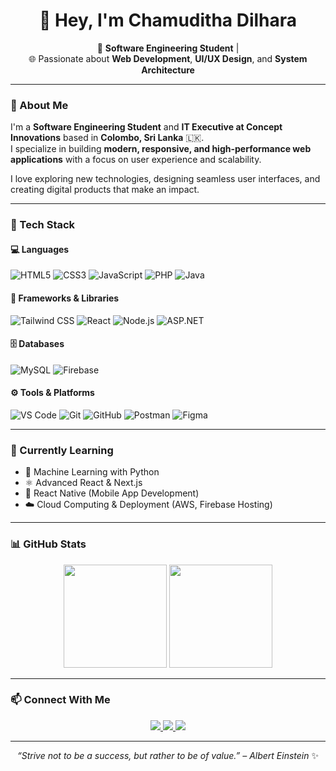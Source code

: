 <!-- Advanced GitHub Profile README for Chamuditha Dilhara -->

<h1 align="center">👋 Hey, I'm Chamuditha Dilhara</h1>

<p align="center">
  🚀 <b>Software Engineering Student</b> |  <br/>
  🌐 Passionate about <b>Web Development</b>, <b>UI/UX Design</b>, and <b>System Architecture</b>
</p>

---

### 🧠 About Me  
I'm a **Software Engineering Student** and **IT Executive at Concept Innovations** based in **Colombo, Sri Lanka** 🇱🇰.  
I specialize in building **modern, responsive, and high-performance web applications** with a focus on user experience and scalability.  

I love exploring new technologies, designing seamless user interfaces, and creating digital products that make an impact.  

---

### 🧰 Tech Stack  

#### 💻 Languages  
![HTML5](https://img.shields.io/badge/HTML5-E34F26?style=for-the-badge&logo=html5&logoColor=white)
![CSS3](https://img.shields.io/badge/CSS3-1572B6?style=for-the-badge&logo=css3&logoColor=white)
![JavaScript](https://img.shields.io/badge/JavaScript-F7E017?style=for-the-badge&logo=javascript&logoColor=black)
![PHP](https://img.shields.io/badge/PHP-777BB4?style=for-the-badge&logo=php&logoColor=white)
![Java](https://img.shields.io/badge/Java-ED8B00?style=for-the-badge&logo=openjdk&logoColor=white)

#### 🧩 Frameworks & Libraries  
![Tailwind CSS](https://img.shields.io/badge/TailwindCSS-38B2AC?style=for-the-badge&logo=tailwind-css&logoColor=white)
![React](https://img.shields.io/badge/React-61DBFB?style=for-the-badge&logo=react&logoColor=black)
![Node.js](https://img.shields.io/badge/Node.js-68A063?style=for-the-badge&logo=node.js&logoColor=white)
![ASP.NET](https://img.shields.io/badge/ASP.NET-512BD4?style=for-the-badge&logo=.net&logoColor=white)

#### 🗄️ Databases  
![MySQL](https://img.shields.io/badge/MySQL-00758F?style=for-the-badge&logo=mysql&logoColor=white)
![Firebase](https://img.shields.io/badge/Firebase-FFCA28?style=for-the-badge&logo=firebase&logoColor=black)

#### ⚙️ Tools & Platforms  
![VS Code](https://img.shields.io/badge/VS_Code-007ACC?style=for-the-badge&logo=visual-studio-code&logoColor=white)
![Git](https://img.shields.io/badge/Git-F05032?style=for-the-badge&logo=git&logoColor=white)
![GitHub](https://img.shields.io/badge/GitHub-171515?style=for-the-badge&logo=github&logoColor=white)
![Postman](https://img.shields.io/badge/Postman-FF6C37?style=for-the-badge&logo=postman&logoColor=white)
![Figma](https://img.shields.io/badge/Figma-F24E1E?style=for-the-badge&logo=figma&logoColor=white)

---


### 🌱 Currently Learning  
- 🤖 Machine Learning with Python  
- ⚛️ Advanced React & Next.js  
- 📱 React Native (Mobile App Development)  
- ☁️ Cloud Computing & Deployment (AWS, Firebase Hosting)

---




### 📊 GitHub Stats  

<p align="center">
  <img src="https://github-readme-stats.vercel.app/api?username=ChamudithaDilhara&show_icons=true&theme=tokyonight&hide_border=true" height="165"/>
  <img src="https://github-readme-stats.vercel.app/api/top-langs/?username=ChamudithaDilhara&layout=compact&theme=tokyonight&hide_border=true" height="165"/>
</p>

---

### 📫 Connect With Me  

<p align="center">
  <a href="https://www.linkedin.com/in/chamuditha-dilhara" target="_blank">
    <img src="https://img.shields.io/badge/LinkedIn-0077b5?style=for-the-badge&logo=linkedin&logoColor=white" />
  </a>
  <a href="mailto:chamuditha.dilhara@example.com">
    <img src="https://img.shields.io/badge/Email-D14836?style=for-the-badge&logo=gmail&logoColor=white" />
  </a>
  <a href="https://github.com/ChamudithaDilhara" target="_blank">
    <img src="https://img.shields.io/badge/GitHub-171515?style=for-the-badge&logo=github&logoColor=white" />
  </a>
</p>

---

<p align="center">
  <i>“Strive not to be a success, but rather to be of value.” – Albert Einstein</i> ✨
</p>
